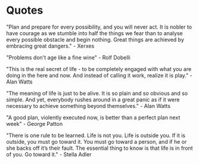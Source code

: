 # Quotes

"Plan and prepare for every possibility, and you will never act. It is nobler to have courage as we stumble into half the things we fear than to analyse every possible obstacle and begin nothing. Great things are achieved by embracing great dangers." - Xerxes

"Problems don't age like a fine wine" - Rolf Dobelli

"This is the real secret of life - to be completely engaged with what you are doing in the here and now. And instead of calling it work, realize it is play." - Alan Watts

"The meaning of life is just to be alive. It is so plain and so obvious and so simple. And yet, everybody rushes around in a great panic as if it were necessary to achieve something beyond themselves." - Alan Watts

"A good plan, violently executed now, is better than a perfect plan next week" - George Patton

"There is one rule to be learned. Life is not you. Life is outside you. If it is outside, you must go toward it. You must go toward a person, and if he or she backs off it’s their fault. The essential thing to know is that life is in front of you. Go toward it." - Stella Adler
